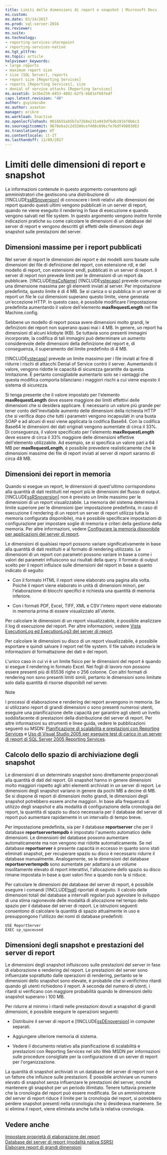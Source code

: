 ```yaml
---
title: Limiti delle dimensioni di report e snapshot | Microsoft Docs
ms.custom: 
ms.date: 03/14/2017
ms.prod: sql-server-2016
ms.reviewer: 
ms.suite: 
ms.technology:
- reporting-services-sharepoint
- reporting-services-native
ms.tgt_pltfrm: 
ms.topic: article
helpviewer_keywords:
- large reports
- maximum report size
- size [SQL Server], reports
- report size [Reporting Services]
- reports [Reporting Services], size
- denial of service attacks [Reporting Services]
ms.assetid: 1e3be259-d453-4802-b2f5-6b81ef607edf
caps.latest.revision: "48"
author: guyinacube
ms.author: asaxton
manager: erikre
ms.workload: Inactive
ms.openlocfilehash: 0016b55ab5b7a72b8e231a943df6db191bf8b6c3
ms.sourcegitcommit: 9678eba3c2d3100cef408c69bcfe76df49803d63
ms.translationtype: HT
ms.contentlocale: it-IT
ms.lasthandoff: 11/09/2017
---
```

# <a name="report-and-snapshot-size-limits"></a>Limiti delle dimensioni di report e snapshot
  Le informazioni contenute in questo argomento consentono agli amministratori che gestiscono una distribuzione di [!INCLUDE[ssRSnoversion](../../includes/ssrsnoversion-md.md)] di conoscere i limiti relativi alle dimensioni dei report quando questi ultimi vengono pubblicati in un server di report, quando ne viene eseguito il rendering in fase di esecuzione e quando vengono salvati nel file system. In questo argomento vengono inoltre fornite indicazioni pratiche su come calcolare le dimensioni di un database del server di report e vengono descritti gli effetti delle dimensioni degli snapshot sulle prestazioni del server.  
  
## <a name="maximum-size-for-published-reports"></a>Dimensioni massime per i report pubblicati  
 Nel server di report le dimensioni dei report e dei modelli sono basate sulle dimensioni dei file di definizione del report, con estensione rdl, e del modello di report, con estensione smdl, pubblicati in un server di report. Il server di report non prevede limiti per le dimensioni di un report da pubblicare. [!INCLUDE[msCoName](../../includes/msconame-md.md)] [!INCLUDE[vstecasp](../../includes/vstecasp-md.md)] prevede comunque una dimensione massima per gli elementi inviati al server. Per impostazione predefinita, questo limite è di 4 MB. Se si carica o si pubblica in un server di report un file le cui dimensioni superano questo limite, viene generata un'eccezione HTTP. In questo caso, è possibile modificare l'impostazione predefinita aumentando il valore dell'elemento **maxRequestLength** nel file Machine.config.  
  
 Sebbene un modello di report possa avere dimensioni molto grandi, le definizioni dei report non superano quasi mai i 4 MB. In genere, un report ha dimensioni di alcuni kilobyte (KB). Se tuttavia sono presenti immagini incorporate, la codifica di tali immagini può determinare un aumento considerevole delle dimensioni della definizione del report e, di conseguenza, il superamento del limite predefinito di 4 MB.  
  
 [!INCLUDE[vstecasp](../../includes/vstecasp-md.md)] prevede un limite massimo per i file inviati al fine di ridurre i rischi di attacchi Denial of Service contro il server. Aumentando il valore, vengono ridotte le capacità di sicurezza garantite da questa limitazione. È pertanto consigliabile aumentarlo solo se i vantaggi che questa modifica comporta bilanciano i maggiori rischi a cui viene esposto il sistema di sicurezza.  
  
 Si tenga presente che il valore impostato per l'elemento **maxRequestLength** deve essere maggiore dei limiti effettivi delle dimensioni che si desidera applicare. È necessario un valore più grande per tener conto dell'inevitabile aumento delle dimensioni della richiesta HTTP che si verifica dopo che tutti i parametri vengono incapsulati in una busta SOAP e ad alcuni di essi viene applicata la codifica Base64. Con la codifica Base64 le dimensioni dei dati originali vengono aumentate di circa il 33%. Di conseguenza, il valore specificato per l'elemento **maxRequestLength** deve essere di circa il 33% maggiore delle dimensioni effettive dell'elemento utilizzabile. Ad esempio, se si specifica un valore pari a 64 MB per **maxRequestLength**, è possibile prevedere realisticamente che le dimensioni massime dei file di report inviati al server di report saranno di circa 48 MB.  
  
## <a name="report-size-in-memory"></a>Dimensioni dei report in memoria  
 Quando si esegue un report, le dimensioni di quest'ultimo corrispondono alla quantità di dati restituiti nel report più le dimensioni del flusso di output. [!INCLUDE[ssRSnoversion](../../includes/ssrsnoversion-md.md)] non è previsto un limite massimo per le dimensioni di un report visualizzabile. La memoria del sistema determina il limite superiore per le dimensioni (per impostazione predefinita, in caso di esecuzione il rendering di un report un server di report utilizza tutta la memoria configurata disponibile), ma è possibile specificare impostazioni di configurazione per impostare soglie di memoria e criteri della gestione della memoria. Per altre informazioni, vedere [Configurare la memoria disponibile per applicazioni del server di report](../../reporting-services/report-server/configure-available-memory-for-report-server-applications.md).  
  
 Le dimensioni di qualsiasi report possono variare significativamente in base alla quantità di dati restituiti e al formato di rendering utilizzato. Le dimensioni di un report con parametri possono variare in base a come i valori dei parametri influiscono sui risultati della query. Il formato di output scelto per il report influisce sulle dimensioni del report in base a quanto indicato di seguito:  
  
-   Con il formato HTML il report viene elaborato una pagina alla volta. Poiché il report viene elaborato in unità di dimensioni minori, per l'elaborazione di blocchi specifici è richiesta una quantità di memoria inferiore.  
  
-   Con i formati PDF, Excel, TIFF, XML e CSV l'intero report viene elaborato in memoria prima di essere visualizzato all'utente.  
  
 Per calcolare le dimensioni di un report visualizzabile, è possibile analizzare il log di esecuzione del report. Per altre informazioni, vedere [Vista ExecutionLog ed ExecutionLog3 del server di report](../../reporting-services/report-server/report-server-executionlog-and-the-executionlog3-view.md).  
  
 Per calcolare le dimensioni su disco di un report visualizzabile, è possibile esportare e quindi salvare il report nel file system. Il file salvato includerà le informazioni di formattazione dei dati e del report.  
  
 L'unico caso in cui vi è un limite fisico per le dimensioni del report è quando si esegue il rendering in formato Excel. Nei fogli di lavoro non possono essere presenti più di 65536 righe o 256 colonne. Con altri formati di rendering non sono presenti limiti simili, pertanto le dimensioni sono limitate solo dalla quantità di risorse disponibili nel server.  
  
> [!NOTE]  
>  I processi di elaborazione e rendering dei report avvengono in memoria. Se si utilizzano report di grandi dimensioni o sono presenti numerosi utenti, eseguire una pianificazione delle capacità per garantire agli utenti un livello soddisfacente di prestazioni della distribuzione del server di report. Per altre informazioni su strumenti e linee guida, vedere le pubblicazioni seguenti su MSDN: [Pianificazione di scalabilità e prestazioni con Reporting Services](http://go.microsoft.com/fwlink/?LinkID=70650) e [Uso di Visual Studio 2005 per eseguire test di carico in un server di report di SQL Server 2005 Reporting Services](http://go.microsoft.com/fwlink/?LinkID=77519).  
  
## <a name="measuring-snapshot-storage"></a>Calcolo dello spazio di archiviazione degli snapshot  
 Le dimensioni di un determinato snapshot sono direttamente proporzionali alla quantità di dati del report. Gli snapshot hanno in genere dimensioni molto maggiori rispetto agli altri elementi archiviati in un server di report. Le dimensioni degli snapshot variano in genere da pochi MB a decine di MB. Se si dispone di report di dimensioni molto grandi, le dimensioni degli snapshot potrebbero essere anche maggiori. In base alla frequenza di utilizzo degli snapshot e alla modalità di configurazione della cronologia del report, la quantità di spazio su disco necessaria per il database del server di report può aumentare rapidamente in un intervallo di tempo breve.  
  
 Per impostazione predefinita, sia per il database **reportserver** che per il database **reportservertempdb** è impostato l'aumento automatico delle dimensioni. Le dimensioni del database possono aumentare automaticamente ma non vengono mai ridotte automaticamente. Se nel database **reportserver** è presente capacità in eccesso in quanto sono stati eliminati snapshot, per recuperare spazio su disco è necessario ridurre il database manualmente. Analogamente, se le dimensioni del database **reportservertempdb** sono aumentate per adattarsi a un volume insolitamente elevato di report interattivi, l'allocazione dello spazio su disco rimane impostata in base a quei valori fino a quando non la si riduce.  
  
 Per calcolare le dimensioni dei database del server di report, è possibile eseguire i comandi [!INCLUDE[tsql](../../includes/tsql-md.md)] riportati di seguito. Il calcolo delle dimensioni totali del database a intervalli regolari può agevolare lo sviluppo di una stima ragionevole delle modalità di allocazione nel tempo dello spazio per il database del server di report. Le istruzioni seguenti consentono di calcolare la quantità di spazio attualmente in uso e presuppongono l'utilizzo dei nomi di database predefiniti:  
  
```  
USE ReportServer  
EXEC sp_spaceused  
```  
  
## <a name="snapshot-size-and-report-server-performance"></a>Dimensioni degli snapshot e prestazioni del server di report  
 Le dimensioni degli snapshot influiscono sulle prestazioni del server in fase di elaborazione e rendering del report. Le prestazioni del server sono influenzate soprattutto dalle operazioni di rendering, pertanto se le dimensioni dello snapshot sono elevate, è probabile che si verifichino ritardi quando gli utenti richiedono il report. A seconda del numero di utenti, i ritardi si verificano con maggiore probabilità quando le dimensioni dello snapshot superano i 100 MB.  
  
 Per ridurre al minimo i ritardi nelle prestazioni dovuti a snapshot di grandi dimensioni, è possibile eseguire le operazioni seguenti:  
  
-   Distribuire il server di report e [!INCLUDE[ssDEnoversion](../../includes/ssdenoversion-md.md)] in computer separati.  
  
-   Aggiungere ulteriore memoria di sistema.  
  
-   Vedere il documento relativo alla pianificazione di scalabilità e prestazioni con Reporting Services nel sito Web MSDN per informazioni sulle procedure consigliate per la configurazione di un server di report per l'organizzazione.  
  
 La quantità di snapshot archiviati in un database del server di report non è un fattore che influisce sulle prestazioni. È possibile archiviare un numero elevato di snapshot senza influenzare le prestazioni del server, nonché mantenere gli snapshot per un periodo illimitato. Tenere tuttavia presente che la cronologia del report può essere modificata. Se un amministratore del server di report riduce il limite per la cronologia del report, si potrebbero perdere snapshot presenti nella cronologia che si desiderava mantenere. Se si elimina il report, viene eliminata anche tutta la relativa cronologia.  
  
## <a name="see-also"></a>Vedere anche  
 [Impostare proprietà di elaborazione dei report](../../reporting-services/report-server/set-report-processing-properties.md)   
 [Database del server di report &#40;modalità nativa SSRS&#41;](../../reporting-services/report-server/report-server-database-ssrs-native-mode.md)   
 [Elaborare report di grandi dimensioni](../../reporting-services/report-server/process-large-reports.md)  
  
  
